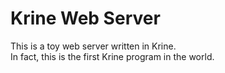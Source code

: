 Krine Web Server
================

This is a toy web server written in Krine. <br/>
In fact, this is the first Krine program in the world.

